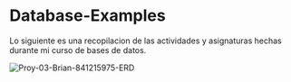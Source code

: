 # Database-Examples
Lo siguiente es una recopilacion de las actividades y asignaturas hechas durante mi curso de bases de datos.

![Proy-03-Brian-841215975-ERD](https://github.com/user-attachments/assets/08544c0d-4524-4b27-b7df-32f3004d1ee9)
